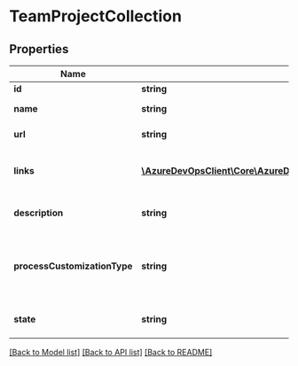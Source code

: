 # TeamProjectCollection

## Properties
Name | Type | Description | Notes
------------ | ------------- | ------------- | -------------
**id** | **string** | Collection Id. | [optional] 
**name** | **string** | Collection Name. | [optional] 
**url** | **string** | Collection REST Url. | [optional] 
**links** | [**\AzureDevOpsClient\Core\AzureDevOpsClient\Core\Model\ReferenceLinks**](ReferenceLinks.md) | The links to other objects related to this object. | [optional] 
**description** | **string** | Project collection description. | [optional] 
**processCustomizationType** | **string** | Process customization type on this collection. It can be Xml or Inherited. | [optional] 
**state** | **string** | Project collection state. | [optional] 

[[Back to Model list]](../README.md#documentation-for-models) [[Back to API list]](../README.md#documentation-for-api-endpoints) [[Back to README]](../README.md)



